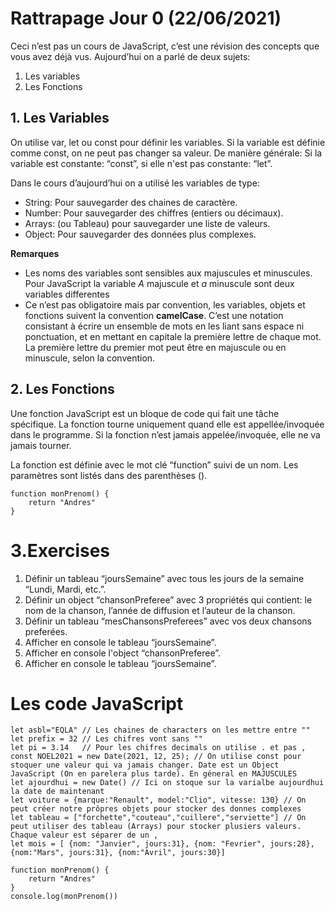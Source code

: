 # Rattrapage Jour 0 (22/06/2021)
Ceci n’est pas un cours de JavaScript, c’est une révision des concepts que vous avez déjà vus. Aujourd’hui on a parlé de deux sujets:
1. Les variables
2. Les Fonctions

## 1. Les Variables 
On utilise var, let ou const pour définir les variables. Si la variable est définie comme const, on ne peut pas changer sa valeur. De manière générale: Si la variable est constante: “const”, si elle n'est pas constante: “let”.

Dans le cours d’aujourd’hui on a utilisé les variables de type:
* String: Pour sauvegarder des chaines de caractère.
* Number: Pour sauvegarder des chiffres (entiers ou décimaux).
* Arrays: (ou Tableau) pour sauvegarder une liste de valeurs.
* Object: Pour sauvegarder des données plus complexes.

**Remarques**
* Les noms des variables sont sensibles aux majuscules et minuscules. Pour JavaScript la variable *A* majuscule et *a* minuscule sont deux variables differentes
* Ce n’est pas obligatoire mais par convention, les variables, objets et fonctions suivent la convention **camelCase**. C’est une notation consistant à écrire un ensemble de mots en les liant sans espace ni ponctuation, et en mettant en capitale la première lettre de chaque mot. La première lettre du premier mot peut être en majuscule ou en minuscule, selon la convention.

## 2. Les Fonctions
Une fonction JavaScript est un bloque de code qui fait une tâche spécifique. La fonction tourne uniquement quand elle est appellée/invoquée dans le programme. Si la fonction n’est jamais appelée/invoquée, elle ne va jamais tourner.

La fonction est définie avec le mot clé “function” suivi de un nom. Les paramètres sont listés dans des parenthèses ().

```
function monPrenom() {
    return "Andres"
}
```
# 3.Exercises
1. Définir un tableau “joursSemaine” avec tous les jours de la semaine “Lundi, Mardi, etc.”.
2. Définir un object “chansonPreferee” avec 3 propriétés qui contient: le nom de la chanson, l’année de diffusion et l’auteur de la chanson.
3. Définir un tableau “mesChansonsPreferees” avec vos deux chansons preferées.
4. Afficher en console le tableau “joursSemaine”.
5. Afficher en console l'object “chansonPreferee”.
6. Afficher en console le tableau “joursSemaine”.

# Les code JavaScript
```
let asbl="EQLA" // Les chaines de characters on les mettre entre ""
let prefix = 32 // Les chifres vont sans "" 
let pi = 3.14   // Pour les chifres decimals on utilise . et pas ,
const NOEL2021 = new Date(2021, 12, 25); // On utilise const pour stoquer une valeur qui va jamais changer. Date est un Object JavaScript (On en parelera plus tarde). En géneral en MAJUSCULES
let ajourdhui = new Date() // Ici on stoque sur la varialbe aujourdhui la date de maintenant
let voiture = {marque:"Renault", model:"Clio", vitesse: 130} // On peut créer notre prôpres objets pour stocker des donnes complexes
let tableau = ["forchette","couteau","cuillere","serviette"] // On peut utiliser des tableau (Arrays) pour stocker plusiers valeurs. Chaque valeur est séparer de un ,
let mois = [ {nom: "Janvier", jours:31}, {nom: "Fevrier", jours:28}, {nom:"Mars", jours:31}, {nom:"Avril", jours:30}]

function monPrenom() {
    return "Andres"
}
console.log(monPrenom())
```


